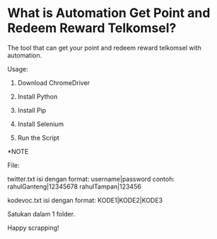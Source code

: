 # What is Automation Get Point and Redeem Reward Telkomsel?

The tool that can get your point and redeem reward telkomsel with automation.

Usage:

1. Download ChromeDriver

2. Install Python

3. Install Pip

4. Install Selenium

5. Run the Script


*NOTE

File: 

twitter.txt
  isi dengan format: username|password
  contoh: 
  rahulGanteng|12345678
  rahulTampan|123456
      
kodevoc.txt
  isi dengan format: KODE1|KODE2|KODE3
  

Satukan dalam 1 folder.



Happy scrapping!
      
      
